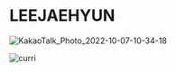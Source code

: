 # LEEJAEHYUN



![KakaoTalk_Photo_2022-10-07-10-34-18](https://user-images.githubusercontent.com/79050615/194447817-ad69c7d4-90ab-4fa2-8955-8db8ea0da230.png)

![curri](https://tva1.sinaimg.cn/large/e6c9d24egy1h6m8g413dwj21hc0u0dja.jpg)
